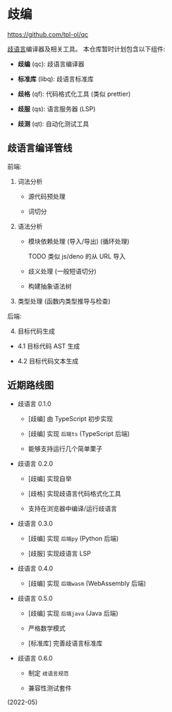 # 歧编

<https://github.com/tpl-ol/qc>

[歧语言](https://github.com/tpl-ol/q)编译器及相关工具。
本仓库暂时计划包含以下组件:

+ **歧编** (qc): 歧语言编译器

+ **标准库** (libq): 歧语言标准库

+ **歧格** (qf): 代码格式化工具 (类似 prettier)

+ **歧服** (qs): 语言服务器 (LSP)

+ **歧测** (qt): 自动化测试工具


## 歧语言编译管线

前端:

1. 词法分析

   + 源代码预处理

   + 词切分

2. 语法分析

   + 模块依赖处理 (导入/导出) (循环处理)

     TODO 类似 js/deno 的从 URL 导入

   + 歧义处理 (一般短语切分)

   + 构建抽象语法树

3. 类型处理 (函数内类型推导与检查)

后端:

4. 目标代码生成

  + 4.1 目标代码 AST 生成

  + 4.2 目标代码文本生成


## 近期路线图

+ 歧语言 0.1.0

  - [歧编] 由 TypeScript 初步实现

  - [歧编] 实现 `后端ts` (TypeScript 后端)

  - 能够支持运行几个简单栗子

+ 歧语言 0.2.0

  - [歧编] 实现自举

  - [歧格] 实现歧语言代码格式化工具

  - 支持在浏览器中编译/运行歧语言

+ 歧语言 0.3.0

  - [歧编] 实现 `后端py` (Python 后端)

  - [歧服] 实现歧语言 LSP

+ 歧语言 0.4.0

  - [歧编] 实现 `后端wasm` (WebAssembly 后端)

+ 歧语言 0.5.0

  - [歧编] 实现 `后端java` (Java 后端)

  - 严格数学模式

  - [标准库] 完善歧语言标准库

+ 歧语言 0.6.0

  - 制定 `歧语言规范`

  - 兼容性测试套件


(2022-05)

